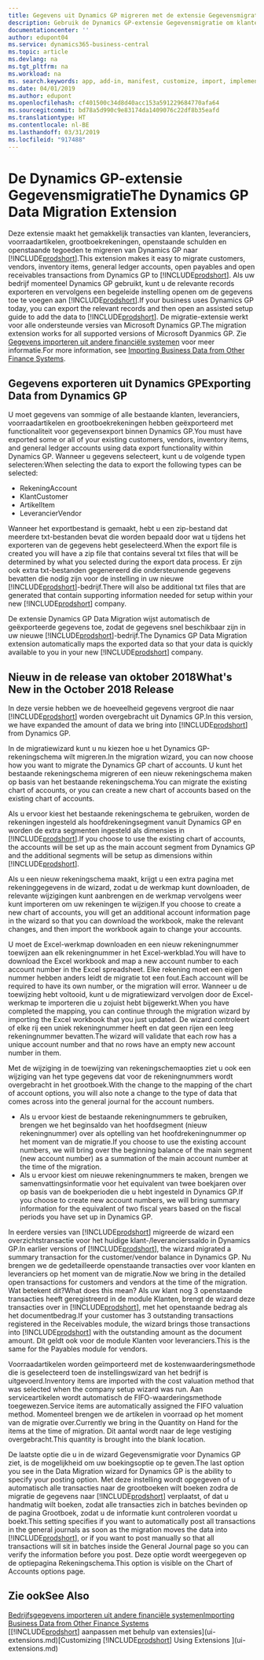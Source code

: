 ```yaml
---
title: Gegevens uit Dynamics GP migreren met de extensie Gegevensmigratie | Microsoft Docs
description: Gebruik de Dynamics GP-extensie Gegevensmigratie om klanten, leveranciers, voorraadartikelen, grootboekrekeningen, openstaande schulden en openstaande tegoeden te migreren van Dynamics GP naar Business Central.
documentationcenter: ''
author: edupont04
ms.service: dynamics365-business-central
ms.topic: article
ms.devlang: na
ms.tgt_pltfrm: na
ms.workload: na
ms. search.keywords: app, add-in, manifest, customize, import, implement
ms.date: 04/01/2019
ms.author: edupont
ms.openlocfilehash: cf401500c34d8d40acc153a591229684770afa64
ms.sourcegitcommit: bd78a5d990c9e83174da1409076c22df8b35eafd
ms.translationtype: HT
ms.contentlocale: nl-BE
ms.lasthandoff: 03/31/2019
ms.locfileid: "917488"
---
```

# <a name="the-dynamics-gp-data-migration-extension"></a><span data-ttu-id="eb2e3-103">De Dynamics GP-extensie Gegevensmigratie</span><span class="sxs-lookup"><span data-stu-id="eb2e3-103">The Dynamics GP Data Migration Extension</span></span> 
<span data-ttu-id="eb2e3-104">Deze extensie maakt het gemakkelijk transacties van klanten, leveranciers, voorraadartikelen, grootboekrekeningen, openstaande schulden en openstaande tegoeden te migreren van Dynamics GP naar [!INCLUDE[prodshort](includes/prodshort.md)].</span><span class="sxs-lookup"><span data-stu-id="eb2e3-104">This extension makes it easy to migrate customers, vendors, inventory items, general ledger accounts, open payables and open receivables transactions from Dynamics GP to [!INCLUDE[prodshort](includes/prodshort.md)].</span></span> <span data-ttu-id="eb2e3-105">Als uw bedrijf momenteel Dynamics GP gebruikt, kunt u de relevante records exporteren en vervolgens een begeleide instelling openen om de gegevens toe te voegen aan [!INCLUDE[prodshort](includes/prodshort.md)].</span><span class="sxs-lookup"><span data-stu-id="eb2e3-105">If your business uses Dynamics GP today, you can export the relevant records and then open an assisted setup guide to add the data to [!INCLUDE[prodshort](includes/prodshort.md)].</span></span> <span data-ttu-id="eb2e3-106">De migratie-extensie werkt voor alle ondersteunde versies van Microsoft Dynamics GP.</span><span class="sxs-lookup"><span data-stu-id="eb2e3-106">The migration extension works for all supported versions of Microsoft Dyanmics GP.</span></span> <span data-ttu-id="eb2e3-107">Zie [Gegevens importeren uit andere financiële systemen](across-import-data-configuration-packages.md) voor meer informatie.</span><span class="sxs-lookup"><span data-stu-id="eb2e3-107">For more information, see [Importing Business Data from Other Finance Systems](across-import-data-configuration-packages.md).</span></span>

## <a name="exporting-data-from-dynamics-gp"></a><span data-ttu-id="eb2e3-108">Gegevens exporteren uit Dynamics GP</span><span class="sxs-lookup"><span data-stu-id="eb2e3-108">Exporting Data from Dynamics GP</span></span>
<span data-ttu-id="eb2e3-109">U moet gegevens van sommige of alle bestaande klanten, leveranciers, voorraadartikelen en grootboekrekeningen hebben geëxporteerd met functionaliteit voor gegevensexport binnen Dynamics GP.</span><span class="sxs-lookup"><span data-stu-id="eb2e3-109">You must have exported some or all of your existing customers, vendors, inventory items, and general ledger accounts using data export functionality within Dynamics GP.</span></span> <span data-ttu-id="eb2e3-110">Wanneer u gegevens selecteert, kunt u de volgende typen selecteren:</span><span class="sxs-lookup"><span data-stu-id="eb2e3-110">When selecting the data to export the following types can be selected:</span></span>

* <span data-ttu-id="eb2e3-111">Rekening</span><span class="sxs-lookup"><span data-stu-id="eb2e3-111">Account</span></span>  
* <span data-ttu-id="eb2e3-112">Klant</span><span class="sxs-lookup"><span data-stu-id="eb2e3-112">Customer</span></span>  
* <span data-ttu-id="eb2e3-113">Artikel</span><span class="sxs-lookup"><span data-stu-id="eb2e3-113">Item</span></span>  
* <span data-ttu-id="eb2e3-114">Leverancier</span><span class="sxs-lookup"><span data-stu-id="eb2e3-114">Vendor</span></span>  

<span data-ttu-id="eb2e3-115">Wanneer het exportbestand is gemaakt, hebt u een zip-bestand dat meerdere txt-bestanden bevat die worden bepaald door wat u tijdens het exporteren van de gegevens hebt geselecteerd.</span><span class="sxs-lookup"><span data-stu-id="eb2e3-115">When the export file is created you will have a zip file that contains several txt files that will be determined by what you selected during the export data process.</span></span>  <span data-ttu-id="eb2e3-116">Er zijn ook extra txt-bestanden gegenereerd die ondersteunende gegevens bevatten die nodig zijn voor de instelling in uw nieuwe [!INCLUDE[prodshort](includes/prodshort.md)]-bedrijf.</span><span class="sxs-lookup"><span data-stu-id="eb2e3-116">There will also be additional txt files that are generated that contain supporting information needed for setup within your new [!INCLUDE[prodshort](includes/prodshort.md)] company.</span></span>

<span data-ttu-id="eb2e3-117">De extensie Dynamics GP Data Migration wijst automatisch de geëxporteerde gegevens toe, zodat de gegevens snel beschikbaar zijn in uw nieuwe [!INCLUDE[prodshort](includes/prodshort.md)]-bedrijf.</span><span class="sxs-lookup"><span data-stu-id="eb2e3-117">The Dynamics GP Data Migration extension automatically maps the exported data so that your data is quickly available to you in your new [!INCLUDE[prodshort](includes/prodshort.md)] company.</span></span>

## <a name="whats-new-in-the-october-2018-release"></a><span data-ttu-id="eb2e3-118">Nieuw in de release van oktober 2018</span><span class="sxs-lookup"><span data-stu-id="eb2e3-118">What's New in the October 2018 Release</span></span>

<span data-ttu-id="eb2e3-119">In deze versie hebben we de hoeveelheid gegevens vergroot die naar [!INCLUDE[prodshort](includes/prodshort.md)] worden overgebracht uit Dynamics GP.</span><span class="sxs-lookup"><span data-stu-id="eb2e3-119">In this version, we have expanded the amount of data we bring into [!INCLUDE[prodshort](includes/prodshort.md)] from Dynamics GP.</span></span>

<span data-ttu-id="eb2e3-120">In de migratiewizard kunt u nu kiezen hoe u het Dynamics GP-rekeningschema wilt migreren.</span><span class="sxs-lookup"><span data-stu-id="eb2e3-120">In the migration wizard, you can now choose how you want to migrate the Dynamics GP chart of accounts.</span></span> <span data-ttu-id="eb2e3-121">U kunt het bestaande rekeningschema migreren of een nieuw rekeningschema maken op basis van het bestaande rekeningschema.</span><span class="sxs-lookup"><span data-stu-id="eb2e3-121">You can migrate the existing chart of accounts, or you can create a new chart of accounts based on the existing chart of accounts.</span></span>  

<span data-ttu-id="eb2e3-122">Als u ervoor kiest het bestaande rekeningschema te gebruiken, worden de rekeningen ingesteld als hoofdrekeningsegment vanuit Dynamics GP en worden de extra segmenten ingesteld als dimensies in [!INCLUDE[prodshort](includes/prodshort.md)].</span><span class="sxs-lookup"><span data-stu-id="eb2e3-122">If you choose to use the existing chart of accounts, the accounts will be set up as the main account segment from Dynamics GP and the additional segments will be setup as dimensions within [!INCLUDE[prodshort](includes/prodshort.md)].</span></span>  

<span data-ttu-id="eb2e3-123">Als u een nieuw rekeningschema maakt, krijgt u een extra pagina met rekeninggegevens in de wizard, zodat u de werkmap kunt downloaden, de relevante wijzigingen kunt aanbrengen en de werkmap vervolgens weer kunt importeren om uw rekeningen te wijzigen.</span><span class="sxs-lookup"><span data-stu-id="eb2e3-123">If you choose to create a new chart of accounts, you will get an additional account information page in the wizard so that you can download the workbook, make the relevant changes, and then import the workbook again to change your accounts.</span></span>  

<span data-ttu-id="eb2e3-124">U moet de Excel-werkmap downloaden en een nieuw rekeningnummer toewijzen aan elk rekeningnummer in het Excel-werkblad.</span><span class="sxs-lookup"><span data-stu-id="eb2e3-124">You will have to download the Excel workbook and map a new account number to each account number in the Excel spreadsheet.</span></span> <span data-ttu-id="eb2e3-125">Elke rekening moet een eigen nummer hebben anders leidt de migratie tot een fout.</span><span class="sxs-lookup"><span data-stu-id="eb2e3-125">Each account will be required to have its own number, or the migration will error.</span></span> <span data-ttu-id="eb2e3-126">Wanneer u de toewijzing hebt voltooid, kunt u de migratiewizard vervolgen door de Excel-werkmap te importeren die u zojuist hebt bijgewerkt.</span><span class="sxs-lookup"><span data-stu-id="eb2e3-126">When you have completed the mapping, you can continue through the migration wizard by importing the Excel workbook that you just updated.</span></span> <span data-ttu-id="eb2e3-127">De wizard controleert of elke rij een uniek rekeningnummer heeft en dat geen rijen een leeg rekeningnummer bevatten.</span><span class="sxs-lookup"><span data-stu-id="eb2e3-127">The wizard will validate that each row has a unique account number and that no rows have an empty new account number in them.</span></span>  

<span data-ttu-id="eb2e3-128">Met de wijziging in de toewijzing van rekeningschemaopties ziet u ook een wijziging van het type gegevens dat voor de rekeningnummers wordt overgebracht in het grootboek.</span><span class="sxs-lookup"><span data-stu-id="eb2e3-128">With the change to the mapping of the chart of account options, you will also note a change to the type of data that comes across into the general journal for the account numbers.</span></span>  

- <span data-ttu-id="eb2e3-129">Als u ervoor kiest de bestaande rekeningnummers te gebruiken, brengen we het beginsaldo van het hoofdsegment (nieuw rekeningnummer) over als optelling van het hoofdrekeningnummer op het moment van de migratie.</span><span class="sxs-lookup"><span data-stu-id="eb2e3-129">If you choose to use the existing account numbers, we will bring over the beginning balance of the main segment (new account number) as a summation of the main account number at the time of the migration.</span></span>  
- <span data-ttu-id="eb2e3-130">Als u ervoor kiest om nieuwe rekeningnummers te maken, brengen we samenvattingsinformatie voor het equivalent van twee boekjaren over op basis van de boekperioden die u hebt ingesteld in Dynamics GP.</span><span class="sxs-lookup"><span data-stu-id="eb2e3-130">If you choose to create new account numbers, we will bring summary information for the equivalent of two fiscal years based on the fiscal periods you have set up in Dynamics GP.</span></span>

<span data-ttu-id="eb2e3-131">In eerdere versies van [!INCLUDE[prodshort](includes/prodshort.md)] migreerde de wizard een overzichtstransactie voor het huidige klant-/leverancierssaldo in Dynamics GP.</span><span class="sxs-lookup"><span data-stu-id="eb2e3-131">In earlier versions of [!INCLUDE[prodshort](includes/prodshort.md)], the wizard migrated a summary transaction for the customer/vendor balance in Dynamics GP.</span></span> <span data-ttu-id="eb2e3-132">Nu brengen we de gedetailleerde openstaande transacties over voor klanten en leveranciers op het moment van de migratie.</span><span class="sxs-lookup"><span data-stu-id="eb2e3-132">Now we bring in the detailed open transactions for customers and vendors at the time of the migration.</span></span> <span data-ttu-id="eb2e3-133">Wat betekent dit?</span><span class="sxs-lookup"><span data-stu-id="eb2e3-133">What does this mean?</span></span> <span data-ttu-id="eb2e3-134">Als uw klant nog 3 openstaande transacties heeft geregistreerd in de module Klanten, brengt de wizard deze transacties over in [!INCLUDE[prodshort](includes/prodshort.md)], met het openstaande bedrag als het documentbedrag.</span><span class="sxs-lookup"><span data-stu-id="eb2e3-134">If your customer has 3 outstanding transactions registered in the Receivables module, the wizard brings those transactions into [!INCLUDE[prodshort](includes/prodshort.md)] with the outstanding amount as the document amount.</span></span> <span data-ttu-id="eb2e3-135">Dit geldt ook voor de module Klanten voor leveranciers.</span><span class="sxs-lookup"><span data-stu-id="eb2e3-135">This is the same for the Payables module for vendors.</span></span>  

<span data-ttu-id="eb2e3-136">Voorraadartikelen worden geïmporteerd met de kostenwaarderingsmethode die is geselecteerd toen de instellingswizard van het bedrijf is uitgevoerd.</span><span class="sxs-lookup"><span data-stu-id="eb2e3-136">Inventory items are imported with the cost valuation method that was selected when the company setup wizard was run.</span></span> <span data-ttu-id="eb2e3-137">Aan serviceartikelen wordt automatisch de FIFO-waarderingsmethode toegewezen.</span><span class="sxs-lookup"><span data-stu-id="eb2e3-137">Service items are automatically assigned the FIFO valuation method.</span></span> <span data-ttu-id="eb2e3-138">Momenteel brengen we de artikelen in voorraad op het moment van de migratie over.</span><span class="sxs-lookup"><span data-stu-id="eb2e3-138">Currently we bring in the Quantity on Hand for the items at the time of migration.</span></span>  <span data-ttu-id="eb2e3-139">Dit aantal wordt naar de lege vestiging overgebracht.</span><span class="sxs-lookup"><span data-stu-id="eb2e3-139">This quantity is brought into the blank location.</span></span>  

<span data-ttu-id="eb2e3-140">De laatste optie die u in de wizard Gegevensmigratie voor Dynamics GP ziet, is de mogelijkheid om uw boekingsoptie op te geven.</span><span class="sxs-lookup"><span data-stu-id="eb2e3-140">The last option you see in the Data Migration wizard for Dynamics GP is the ability to specify your posting option.</span></span> <span data-ttu-id="eb2e3-141">Met deze instelling wordt opgegeven of u automatisch alle transacties naar de grootboeken wilt boeken zodra de migratie de gegevens naar [!INCLUDE[prodshort](includes/prodshort.md)] verplaatst, of dat u handmatig wilt boeken, zodat alle transacties zich in batches bevinden op de pagina Grootboek, zodat u de informatie kunt controleren voordat u boekt.</span><span class="sxs-lookup"><span data-stu-id="eb2e3-141">This setting specifies if you want to automatically post all transactions in the general journals as soon as the migration moves the data into [!INCLUDE[prodshort](includes/prodshort.md)], or if you want to post manually so that all transactions will sit in batches inside the General Journal page so you can verify the information before you post.</span></span> <span data-ttu-id="eb2e3-142">Deze optie wordt weergegeven op de optiepagina Rekeningschema.</span><span class="sxs-lookup"><span data-stu-id="eb2e3-142">This option is visible on the Chart of Accounts options page.</span></span>


## <a name="see-also"></a><span data-ttu-id="eb2e3-143">Zie ook</span><span class="sxs-lookup"><span data-stu-id="eb2e3-143">See Also</span></span>
[<span data-ttu-id="eb2e3-144">Bedrijfsgegevens importeren uit andere financiële systemen</span><span class="sxs-lookup"><span data-stu-id="eb2e3-144">Importing Business Data from Other Finance Systems</span></span>](across-import-data-configuration-packages.md)  
<span data-ttu-id="eb2e3-145">[[!INCLUDE[prodshort](includes/prodshort.md)] aanpassen met behulp van extensies](ui-extensions.md)</span><span class="sxs-lookup"><span data-stu-id="eb2e3-145">[Customizing [!INCLUDE[prodshort](includes/prodshort.md)] Using Extensions ](ui-extensions.md)</span></span>  

